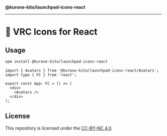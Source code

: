 **@kurone-kito/launchpad-icons-react**

***

# 🚀 VRC Icons for React

## Usage

```sh
npm install @kurone-kito/launchpad-icons-react
```

```tsx
import { Avatars } from '@kurone-kito/launchpad-icons-react/Avatars';
import type { FC } from 'react';

export const App: FC = () => (
  <div>
    <Avatars />
  </div>
);
```

## License

This repository is licensed under the [CC-BY-NC 4.0](_media/LICENSE).
